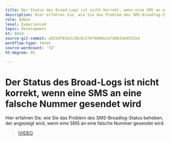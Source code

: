 ```yaml
---
title: Der Status des Broad-Logs ist nicht korrekt, wenn eine SMS an eine falsche Nummer gesendet wird
description: Hier erfahren Sie, wie Sie das Problem des SMS-Broadlog-Status beheben, der angezeigt wird, wenn eine SMS an eine falsche Nummer gesendet wird.
role: Admin
level: Experienced
topic: Development
kt: 8424
source-git-commit: a9254f03e2c38c0c37bf4608e1e780824e955254
workflow-type: tm+mt
source-wordcount: '72'
ht-degree: 0%

---
```



# Der Status des Broad-Logs ist nicht korrekt, wenn eine SMS an eine falsche Nummer gesendet wird

Hier erfahren Sie, wie Sie das Problem des SMS-Broadlog-Status beheben, der angezeigt wird, wenn eine SMS an eine falsche Nummer gesendet wird.

>[!VIDEO](https://video.tv.adobe.com/v/335980?quality=12)
